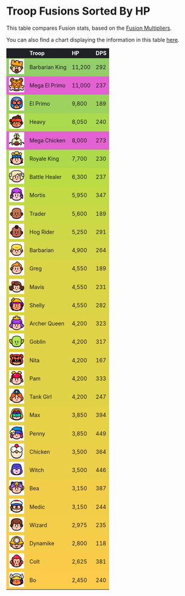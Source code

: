 # Troop Fusions Sorted By HP

This table compares Fusion stats, based on the [Fusion Multipliers](/sb/troops_fusion_multipliers).

You can also find a chart displaying the information in this table [here](/sb/troops_chart_dpsvshp.html#megas-and-fusions). 

<style>
    .heatMapFusionsByHP {
        width: 100%;
        text-align: left;
    }
    .heatMapFusionsByHP th {
        word-wrap: break-word;
        text-align: left;
        color: white;
        background: #202127;
    }
    .heatMapFusionsByHP tr:nth-child(1) { background: rgba(121, 195, 71, 0.80); }
    .heatMapFusionsByHP tr:nth-child(2) { background: rgba(220, 60, 199, 0.80); }
    .heatMapFusionsByHP tr:nth-child(3) { background: rgba(134, 201, 55, 0.80); }
    .heatMapFusionsByHP tr:nth-child(4) { background: rgba(150, 210, 35, 0.80); }
    .heatMapFusionsByHP tr:nth-child(5) { background: rgba(220, 60, 199, 0.80); }
    .heatMapFusionsByHP tr:nth-child(6) { background: rgba(153, 211, 31, 0.80); }
    .heatMapFusionsByHP tr:nth-child(7) { background: rgba(173, 213, 22, 0.80); }
    .heatMapFusionsByHP tr:nth-child(8) { background: rgba(180, 211, 23, 0.80); }
    .heatMapFusionsByHP tr:nth-child(9) { background: rgba(188, 209, 24, 0.80); }
    .heatMapFusionsByHP tr:nth-child(10) { background: rgba(195, 207, 24, 0.80); }
    .heatMapFusionsByHP tr:nth-child(11) { background: rgba(202, 205, 25, 0.80); }
    .heatMapFusionsByHP tr:nth-child(12) { background: rgba(210, 203, 26, 0.80); }
    .heatMapFusionsByHP tr:nth-child(13) { background: rgba(210, 203, 26, 0.80); }
    .heatMapFusionsByHP tr:nth-child(14) { background: rgba(210, 203, 26, 0.80); }
    .heatMapFusionsByHP tr:nth-child(15) { background: rgba(217, 201, 26, 0.80); }
    .heatMapFusionsByHP tr:nth-child(16) { background: rgba(217, 201, 26, 0.80); }
    .heatMapFusionsByHP tr:nth-child(17) { background: rgba(217, 201, 26, 0.80); }
    .heatMapFusionsByHP tr:nth-child(18) { background: rgba(217, 201, 26, 0.80); }
    .heatMapFusionsByHP tr:nth-child(19) { background: rgba(217, 201, 26, 0.80); }
    .heatMapFusionsByHP tr:nth-child(20) { background: rgba(225, 199, 27, 0.80); }
    .heatMapFusionsByHP tr:nth-child(21) { background: rgba(225, 199, 27, 0.80); }
    .heatMapFusionsByHP tr:nth-child(22) { background: rgba(232, 197, 28, 0.80); }
    .heatMapFusionsByHP tr:nth-child(23) { background: rgba(232, 197, 28, 0.80); }
    .heatMapFusionsByHP tr:nth-child(24) { background: rgba(240, 195, 28, 0.80); }
    .heatMapFusionsByHP tr:nth-child(25) { background: rgba(240, 195, 28, 0.80); }
    .heatMapFusionsByHP tr:nth-child(26) { background: rgba(243, 194, 29, 0.80); }
    .heatMapFusionsByHP tr:nth-child(27) { background: rgba(247, 193, 29, 0.80); }
    .heatMapFusionsByHP tr:nth-child(28) { background: rgba(251, 192, 29, 0.80); }
    .heatMapFusionsByHP tr:nth-child(29) { background: rgba(255, 192, 30, 0.80); }
</style>

<div class="heatMapFusionsByHP">

|   | Troop | HP | DPS | 
| -- | -- | -- | -- |
| <img src="../assets/sb_emote_barbarian-king.png"  width="40" height="40" /> | Barbarian King | 11,200 | 292 |
| <img src="../assets/sb_emote_mega-el-primo.png"  width="40" height="40" /> | Mega El Primo | 11,000 | 237 |
| <img src="../assets/sb_emote_el-primo.png"  width="40" height="40" /> | El Primo | 9,800 | 189 |
| <img src="../assets/sb_emote_heavy.png"  width="40" height="40" /> | Heavy | 8,050 | 240 |
| <img src="../assets/sb_emote_mega-chicken.png"  width="40" height="40" /> | Mega Chicken | 8,000 | 273 |
| <img src="../assets/sb_emote_royale-king.png"  width="40" height="40" /> | Royale King | 7,700 | 230 |
| <img src="../assets/sb_emote_battle-healer.png"  width="40" height="40" /> | Battle Healer | 6,300 | 237 |
| <img src="../assets/sb_emote_mortis.png"  width="40" height="40" /> | Mortis | 5,950 | 347 |
| <img src="../assets/sb_emote_trader.png"  width="40" height="40" /> | Trader | 5,600 | 189 |
| <img src="../assets/sb_emote_hog-rider.png"  width="40" height="40" /> | Hog Rider | 5,250 | 291 |
| <img src="../assets/sb_emote_barbarian.png"  width="40" height="40" /> | Barbarian | 4,900 | 264 |
| <img src="../assets/sb_emote_greg.png"  width="40" height="40" /> | Greg | 4,550 | 189 |
| <img src="../assets/sb_emote_mavis.png"  width="40" height="40" /> | Mavis | 4,550 | 231 |
| <img src="../assets/sb_emote_shelly.png"  width="40" height="40" /> | Shelly | 4,550 | 282 |
| <img src="../assets/sb_emote_archer-queen.png"  width="40" height="40" /> | Archer Queen | 4,200 | 323 |
| <img src="../assets/sb_emote_goblin.png"  width="40" height="40" /> | Goblin | 4,200 | 317 |
| <img src="../assets/sb_emote_nita.png"  width="40" height="40" /> | Nita | 4,200 | 167 |
| <img src="../assets/sb_emote_pam.png"  width="40" height="40" /> | Pam | 4,200 | 333 |
| <img src="../assets/sb_emote_tank-girl.png"  width="40" height="40" /> | Tank Girl | 4,200 | 247 |
| <img src="../assets/sb_emote_max.png"  width="40" height="40" /> | Max | 3,850 | 394 |
| <img src="../assets/sb_emote_penny.png"  width="40" height="40" /> | Penny | 3,850 | 449 |
| <img src="../assets/sb_emote_chicken.png"  width="40" height="40" /> | Chicken | 3,500 | 364 |
| <img src="../assets/sb_emote_witch.png"  width="40" height="40" /> | Witch | 3,500 | 446 |
| <img src="../assets/sb_emote_bea.png"  width="40" height="40" /> | Bea | 3,150 | 387 |
| <img src="../assets/sb_emote_medic.png"  width="40" height="40" /> | Medic | 3,150 | 244 |
| <img src="../assets/sb_emote_wizard.png"  width="40" height="40" /> | Wizard | 2,975 | 235 |
| <img src="../assets/sb_emote_dynamike.png"  width="40" height="40" /> | Dynamike | 2,800 | 118 |
| <img src="../assets/sb_emote_colt.png"  width="40" height="40" /> | Colt | 2,625 | 381 |
| <img src="../assets/sb_emote_bo.png"  width="40" height="40" /> | Bo | 2,450 | 240 |

</div>